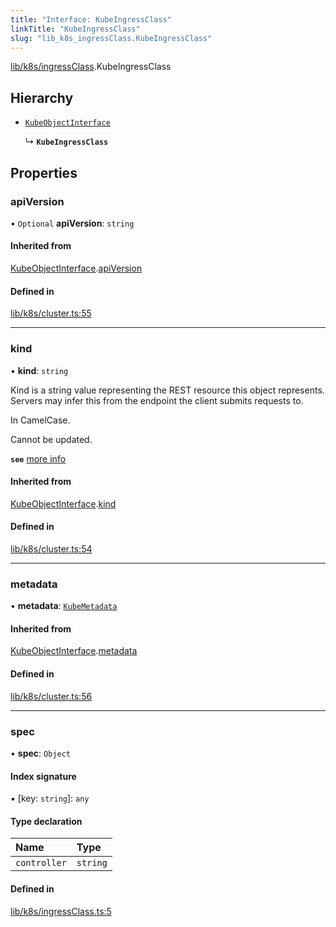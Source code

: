 ```yaml
---
title: "Interface: KubeIngressClass"
linkTitle: "KubeIngressClass"
slug: "lib_k8s_ingressClass.KubeIngressClass"
---
```


[lib/k8s/ingressClass](../modules/lib_k8s_ingressClass.md).KubeIngressClass

## Hierarchy

- [`KubeObjectInterface`](lib_k8s_cluster.KubeObjectInterface.md)

  ↳ **`KubeIngressClass`**

## Properties

### apiVersion

• `Optional` **apiVersion**: `string`

#### Inherited from

[KubeObjectInterface](lib_k8s_cluster.KubeObjectInterface.md).[apiVersion](lib_k8s_cluster.KubeObjectInterface.md#apiversion)

#### Defined in

[lib/k8s/cluster.ts:55](https://github.com/headlamp-k8s/headlamp/blob/2ce94491/frontend/src/lib/k8s/cluster.ts#L55)

___

### kind

• **kind**: `string`

Kind is a string value representing the REST resource this object represents.
Servers may infer this from the endpoint the client submits requests to.

In CamelCase.

Cannot be updated.

**`see`** [more info](https://git.k8s.io/community/contributors/devel/sig-architecture/api-conventions.md#types-kinds)

#### Inherited from

[KubeObjectInterface](lib_k8s_cluster.KubeObjectInterface.md).[kind](lib_k8s_cluster.KubeObjectInterface.md#kind)

#### Defined in

[lib/k8s/cluster.ts:54](https://github.com/headlamp-k8s/headlamp/blob/2ce94491/frontend/src/lib/k8s/cluster.ts#L54)

___

### metadata

• **metadata**: [`KubeMetadata`](lib_k8s_cluster.KubeMetadata.md)

#### Inherited from

[KubeObjectInterface](lib_k8s_cluster.KubeObjectInterface.md).[metadata](lib_k8s_cluster.KubeObjectInterface.md#metadata)

#### Defined in

[lib/k8s/cluster.ts:56](https://github.com/headlamp-k8s/headlamp/blob/2ce94491/frontend/src/lib/k8s/cluster.ts#L56)

___

### spec

• **spec**: `Object`

#### Index signature

▪ [key: `string`]: `any`

#### Type declaration

| Name | Type |
| :------ | :------ |
| `controller` | `string` |

#### Defined in

[lib/k8s/ingressClass.ts:5](https://github.com/headlamp-k8s/headlamp/blob/2ce94491/frontend/src/lib/k8s/ingressClass.ts#L5)
